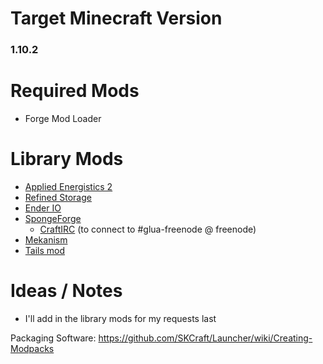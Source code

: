 # Target Minecraft Version
### 1.10.2

# Required Mods

- Forge Mod Loader

# Library Mods

 - [Applied Energistics 2](ttps://minecraft.curseforge.com/projects/applied-energistics-2)
 - [Refined Storage](https://minecraft.curseforge.com/projects/refined-storage)
 - [Ender IO](https://minecraft.curseforge.com/projects/ender-io)
 - [SpongeForge](https://www.spongepowered.org/downloads/spongeforge)
   - [CraftIRC](https://forums.spongepowered.org/t/craftirc-an-irc-minecraft-relay-plugin-api-4-0-0/6083) (to connect to #glua-freenode @ freenode)
 - [Mekanism](http://aidancbrady.com/mekanism/download/)
 - [Tails mod](https://minecraft.curseforge.com/projects/tails)

# Ideas / Notes

 - I'll add in the library mods for my requests last

Packaging Software: https://github.com/SKCraft/Launcher/wiki/Creating-Modpacks
